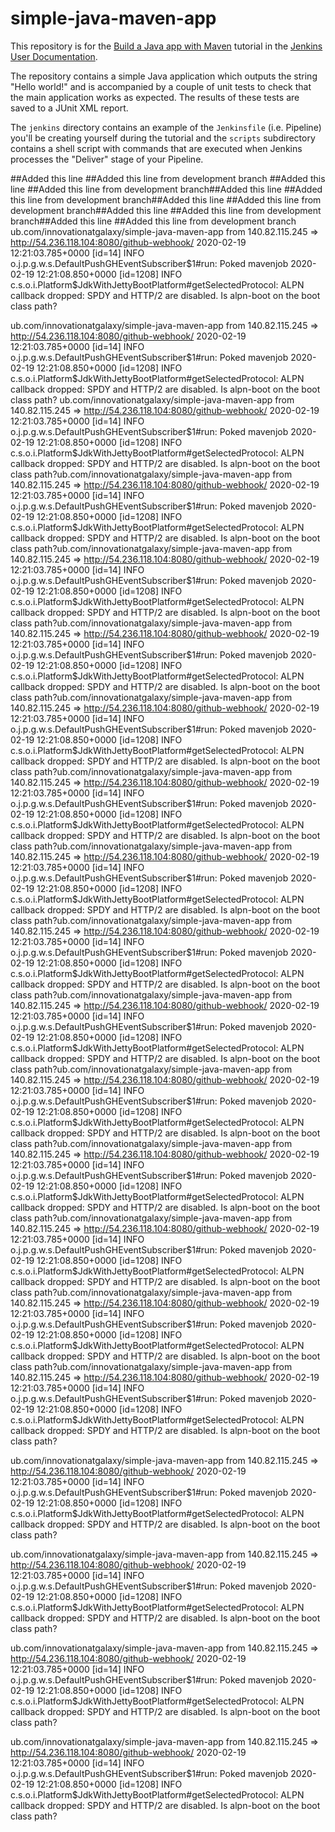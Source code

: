 # simple-java-maven-app

This repository is for the
[Build a Java app with Maven](https://jenkins.io/doc/tutorials/build-a-java-app-with-maven/)
tutorial in the [Jenkins User Documentation](https://jenkins.io/doc/).

The repository contains a simple Java application which outputs the string
"Hello world!" and is accompanied by a couple of unit tests to check that the
main application works as expected. The results of these tests are saved to a
JUnit XML report.

The `jenkins` directory contains an example of the `Jenkinsfile` (i.e. Pipeline)
you'll be creating yourself during the tutorial and the `scripts` subdirectory
contains a shell script with commands that are executed when Jenkins processes
the "Deliver" stage of your Pipeline.

##Added this line
##Added this line from development branch
##Added this line
##Added this line from development branch##Added this line
##Added this line from development branch##Added this line
##Added this line from development branch##Added this line
##Added this line from development branch##Added this line
##Added this line from development branch
ub.com/innovationatgalaxy/simple-java-maven-app from 140.82.115.245 ⇒ http://54.236.118.104:8080/github-webhook/
2020-02-19 12:21:03.785+0000 [id=14]    INFO    o.j.p.g.w.s.DefaultPushGHEventSubscriber$1#run: Poked mavenjob
2020-02-19 12:21:08.850+0000 [id=1208]  INFO    c.s.o.i.Platform$JdkWithJettyBootPlatform#getSelectedProtocol: ALPN callback dropped: SPDY and HTTP/2 are disabled. Is alpn-boot on the boot class path?


ub.com/innovationatgalaxy/simple-java-maven-app from 140.82.115.245 ⇒ http://54.236.118.104:8080/github-webhook/
2020-02-19 12:21:03.785+0000 [id=14]    INFO    o.j.p.g.w.s.DefaultPushGHEventSubscriber$1#run: Poked mavenjob
2020-02-19 12:21:08.850+0000 [id=1208]  INFO    c.s.o.i.Platform$JdkWithJettyBootPlatform#getSelectedProtocol: ALPN callback dropped: SPDY and HTTP/2 are disabled. Is alpn-boot on the boot class path?
ub.com/innovationatgalaxy/simple-java-maven-app from 140.82.115.245 ⇒ http://54.236.118.104:8080/github-webhook/
2020-02-19 12:21:03.785+0000 [id=14]    INFO    o.j.p.g.w.s.DefaultPushGHEventSubscriber$1#run: Poked mavenjob
2020-02-19 12:21:08.850+0000 [id=1208]  INFO    c.s.o.i.Platform$JdkWithJettyBootPlatform#getSelectedProtocol: ALPN callback dropped: SPDY and HTTP/2 are disabled. Is alpn-boot on the boot class path?ub.com/innovationatgalaxy/simple-java-maven-app from 140.82.115.245 ⇒ http://54.236.118.104:8080/github-webhook/
2020-02-19 12:21:03.785+0000 [id=14]    INFO    o.j.p.g.w.s.DefaultPushGHEventSubscriber$1#run: Poked mavenjob
2020-02-19 12:21:08.850+0000 [id=1208]  INFO    c.s.o.i.Platform$JdkWithJettyBootPlatform#getSelectedProtocol: ALPN callback dropped: SPDY and HTTP/2 are disabled. Is alpn-boot on the boot class path?ub.com/innovationatgalaxy/simple-java-maven-app from 140.82.115.245 ⇒ http://54.236.118.104:8080/github-webhook/
2020-02-19 12:21:03.785+0000 [id=14]    INFO    o.j.p.g.w.s.DefaultPushGHEventSubscriber$1#run: Poked mavenjob
2020-02-19 12:21:08.850+0000 [id=1208]  INFO    c.s.o.i.Platform$JdkWithJettyBootPlatform#getSelectedProtocol: ALPN callback dropped: SPDY and HTTP/2 are disabled. Is alpn-boot on the boot class path?ub.com/innovationatgalaxy/simple-java-maven-app from 140.82.115.245 ⇒ http://54.236.118.104:8080/github-webhook/
2020-02-19 12:21:03.785+0000 [id=14]    INFO    o.j.p.g.w.s.DefaultPushGHEventSubscriber$1#run: Poked mavenjob
2020-02-19 12:21:08.850+0000 [id=1208]  INFO    c.s.o.i.Platform$JdkWithJettyBootPlatform#getSelectedProtocol: ALPN callback dropped: SPDY and HTTP/2 are disabled. Is alpn-boot on the boot class path?ub.com/innovationatgalaxy/simple-java-maven-app from 140.82.115.245 ⇒ http://54.236.118.104:8080/github-webhook/
2020-02-19 12:21:03.785+0000 [id=14]    INFO    o.j.p.g.w.s.DefaultPushGHEventSubscriber$1#run: Poked mavenjob
2020-02-19 12:21:08.850+0000 [id=1208]  INFO    c.s.o.i.Platform$JdkWithJettyBootPlatform#getSelectedProtocol: ALPN callback dropped: SPDY and HTTP/2 are disabled. Is alpn-boot on the boot class path?ub.com/innovationatgalaxy/simple-java-maven-app from 140.82.115.245 ⇒ http://54.236.118.104:8080/github-webhook/
2020-02-19 12:21:03.785+0000 [id=14]    INFO    o.j.p.g.w.s.DefaultPushGHEventSubscriber$1#run: Poked mavenjob
2020-02-19 12:21:08.850+0000 [id=1208]  INFO    c.s.o.i.Platform$JdkWithJettyBootPlatform#getSelectedProtocol: ALPN callback dropped: SPDY and HTTP/2 are disabled. Is alpn-boot on the boot class path?ub.com/innovationatgalaxy/simple-java-maven-app from 140.82.115.245 ⇒ http://54.236.118.104:8080/github-webhook/
2020-02-19 12:21:03.785+0000 [id=14]    INFO    o.j.p.g.w.s.DefaultPushGHEventSubscriber$1#run: Poked mavenjob
2020-02-19 12:21:08.850+0000 [id=1208]  INFO    c.s.o.i.Platform$JdkWithJettyBootPlatform#getSelectedProtocol: ALPN callback dropped: SPDY and HTTP/2 are disabled. Is alpn-boot on the boot class path?ub.com/innovationatgalaxy/simple-java-maven-app from 140.82.115.245 ⇒ http://54.236.118.104:8080/github-webhook/
2020-02-19 12:21:03.785+0000 [id=14]    INFO    o.j.p.g.w.s.DefaultPushGHEventSubscriber$1#run: Poked mavenjob
2020-02-19 12:21:08.850+0000 [id=1208]  INFO    c.s.o.i.Platform$JdkWithJettyBootPlatform#getSelectedProtocol: ALPN callback dropped: SPDY and HTTP/2 are disabled. Is alpn-boot on the boot class path?ub.com/innovationatgalaxy/simple-java-maven-app from 140.82.115.245 ⇒ http://54.236.118.104:8080/github-webhook/
2020-02-19 12:21:03.785+0000 [id=14]    INFO    o.j.p.g.w.s.DefaultPushGHEventSubscriber$1#run: Poked mavenjob
2020-02-19 12:21:08.850+0000 [id=1208]  INFO    c.s.o.i.Platform$JdkWithJettyBootPlatform#getSelectedProtocol: ALPN callback dropped: SPDY and HTTP/2 are disabled. Is alpn-boot on the boot class path?ub.com/innovationatgalaxy/simple-java-maven-app from 140.82.115.245 ⇒ http://54.236.118.104:8080/github-webhook/
2020-02-19 12:21:03.785+0000 [id=14]    INFO    o.j.p.g.w.s.DefaultPushGHEventSubscriber$1#run: Poked mavenjob
2020-02-19 12:21:08.850+0000 [id=1208]  INFO    c.s.o.i.Platform$JdkWithJettyBootPlatform#getSelectedProtocol: ALPN callback dropped: SPDY and HTTP/2 are disabled. Is alpn-boot on the boot class path?ub.com/innovationatgalaxy/simple-java-maven-app from 140.82.115.245 ⇒ http://54.236.118.104:8080/github-webhook/
2020-02-19 12:21:03.785+0000 [id=14]    INFO    o.j.p.g.w.s.DefaultPushGHEventSubscriber$1#run: Poked mavenjob
2020-02-19 12:21:08.850+0000 [id=1208]  INFO    c.s.o.i.Platform$JdkWithJettyBootPlatform#getSelectedProtocol: ALPN callback dropped: SPDY and HTTP/2 are disabled. Is alpn-boot on the boot class path?ub.com/innovationatgalaxy/simple-java-maven-app from 140.82.115.245 ⇒ http://54.236.118.104:8080/github-webhook/
2020-02-19 12:21:03.785+0000 [id=14]    INFO    o.j.p.g.w.s.DefaultPushGHEventSubscriber$1#run: Poked mavenjob
2020-02-19 12:21:08.850+0000 [id=1208]  INFO    c.s.o.i.Platform$JdkWithJettyBootPlatform#getSelectedProtocol: ALPN callback dropped: SPDY and HTTP/2 are disabled. Is alpn-boot on the boot class path?ub.com/innovationatgalaxy/simple-java-maven-app from 140.82.115.245 ⇒ http://54.236.118.104:8080/github-webhook/
2020-02-19 12:21:03.785+0000 [id=14]    INFO    o.j.p.g.w.s.DefaultPushGHEventSubscriber$1#run: Poked mavenjob
2020-02-19 12:21:08.850+0000 [id=1208]  INFO    c.s.o.i.Platform$JdkWithJettyBootPlatform#getSelectedProtocol: ALPN callback dropped: SPDY and HTTP/2 are disabled. Is alpn-boot on the boot class path?ub.com/innovationatgalaxy/simple-java-maven-app from 140.82.115.245 ⇒ http://54.236.118.104:8080/github-webhook/
2020-02-19 12:21:03.785+0000 [id=14]    INFO    o.j.p.g.w.s.DefaultPushGHEventSubscriber$1#run: Poked mavenjob
2020-02-19 12:21:08.850+0000 [id=1208]  INFO    c.s.o.i.Platform$JdkWithJettyBootPlatform#getSelectedProtocol: ALPN callback dropped: SPDY and HTTP/2 are disabled. Is alpn-boot on the boot class path?

ub.com/innovationatgalaxy/simple-java-maven-app from 140.82.115.245 ⇒ http://54.236.118.104:8080/github-webhook/
2020-02-19 12:21:03.785+0000 [id=14]    INFO    o.j.p.g.w.s.DefaultPushGHEventSubscriber$1#run: Poked mavenjob
2020-02-19 12:21:08.850+0000 [id=1208]  INFO    c.s.o.i.Platform$JdkWithJettyBootPlatform#getSelectedProtocol: ALPN callback dropped: SPDY and HTTP/2 are disabled. Is alpn-boot on the boot class path?


ub.com/innovationatgalaxy/simple-java-maven-app from 140.82.115.245 ⇒ http://54.236.118.104:8080/github-webhook/
2020-02-19 12:21:03.785+0000 [id=14]    INFO    o.j.p.g.w.s.DefaultPushGHEventSubscriber$1#run: Poked mavenjob
2020-02-19 12:21:08.850+0000 [id=1208]  INFO    c.s.o.i.Platform$JdkWithJettyBootPlatform#getSelectedProtocol: ALPN callback dropped: SPDY and HTTP/2 are disabled. Is alpn-boot on the boot class path?


ub.com/innovationatgalaxy/simple-java-maven-app from 140.82.115.245 ⇒ http://54.236.118.104:8080/github-webhook/
2020-02-19 12:21:03.785+0000 [id=14]    INFO    o.j.p.g.w.s.DefaultPushGHEventSubscriber$1#run: Poked mavenjob
2020-02-19 12:21:08.850+0000 [id=1208]  INFO    c.s.o.i.Platform$JdkWithJettyBootPlatform#getSelectedProtocol: ALPN callback dropped: SPDY and HTTP/2 are disabled. Is alpn-boot on the boot class path?


ub.com/innovationatgalaxy/simple-java-maven-app from 140.82.115.245 ⇒ http://54.236.118.104:8080/github-webhook/
2020-02-19 12:21:03.785+0000 [id=14]    INFO    o.j.p.g.w.s.DefaultPushGHEventSubscriber$1#run: Poked mavenjob
2020-02-19 12:21:08.850+0000 [id=1208]  INFO    c.s.o.i.Platform$JdkWithJettyBootPlatform#getSelectedProtocol: ALPN callback dropped: SPDY and HTTP/2 are disabled. Is alpn-boot on the boot class path?


